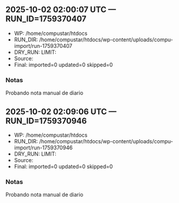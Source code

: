 ## 2025-10-02 02:00:07 UTC — RUN_ID=1759370407

- WP: /home/compustar/htdocs
- RUN_DIR: /home/compustar/htdocs/wp-content/uploads/compu-import/run-1759370407
- DRY_RUN: <nil>    LIMIT: <nil>
- Source: <nil>
- Final: imported=0  updated=0  skipped=0

### Notas
Probando nota manual de diario

## 2025-10-02 02:09:06 UTC — RUN_ID=1759370946

- WP: /home/compustar/htdocs
- RUN_DIR: /home/compustar/htdocs/wp-content/uploads/compu-import/run-1759370946
- DRY_RUN: <nil>    LIMIT: <nil>
- Source: <nil>
- Final: imported=0  updated=0  skipped=0

### Notas
Probando nota manual de diario

